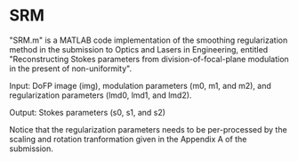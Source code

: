 # SRM
"SRM.m" is a MATLAB code implementation of the smoothing regularization method in the submission to Optics and Lasers in Engineering, entitled "Reconstructing Stokes parameters from division-of-focal-plane modulation in the present of non-uniformity".

Input: 
DoFP image (img), modulation parameters (m0, m1, and m2), and regularization parameters (lmd0, lmd1, and lmd2).

Output: 
Stokes parameters (s0, s1, and s2)

Notice that the regularization parameters needs to be per-processed by the scaling and rotation tranformation given in the Appendix A of the submission.
